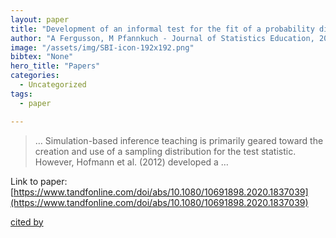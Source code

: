 ```yaml
---
layout: paper
title: "Development of an informal test for the fit of a probability distribution model for teaching"
author: "A Fergusson, M Pfannkuch - Journal of Statistics Education, 2020 - Taylor & Francis"
image: "/assets/img/SBI-icon-192x192.png"
bibtex: "None"
hero_title: "Papers"
categories:
  - Uncategorized
tags:
  - paper

---
```

>… Simulation-based inference teaching is primarily geared toward the creation and use of a sampling distribution for the test statistic. However, Hofmann et al. (2012) developed a …

Link to paper: [https://www.tandfonline.com/doi/abs/10.1080/10691898.2020.1837039](https://www.tandfonline.com/doi/abs/10.1080/10691898.2020.1837039)

[cited by](https://scholar.google.com/scholar?cites=13223416161817479714&as_sdt=2005&sciodt=0,5&hl=en&num=20)

